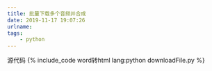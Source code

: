 ```yaml
---
title: 批量下载多个音频并合成
date: 2019-11-17 19:07:26
urlname:
tags:
    - python
---
```

源代码
{% include_code word转html lang:python downloadFile.py %}